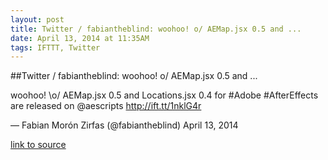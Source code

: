 ```yaml
---
layout: post
title: Twitter / fabiantheblind: woohoo! o/ AEMap.jsx 0.5 and ...
date: April 13, 2014 at 11:35AM
tags: IFTTT, Twitter
---
```

##Twitter / fabiantheblind: woohoo! o/ AEMap.jsx 0.5 and ...


woohoo! \o/ AEMap.jsx 0.5 and Locations.jsx 0.4 for #Adobe #AfterEffects are released on @aescripts http://ift.tt/1nklG4r

— Fabian Morón Zirfas (@fabiantheblind) April 13, 2014

[link to source](http://ift.tt/1kjP22H) 
